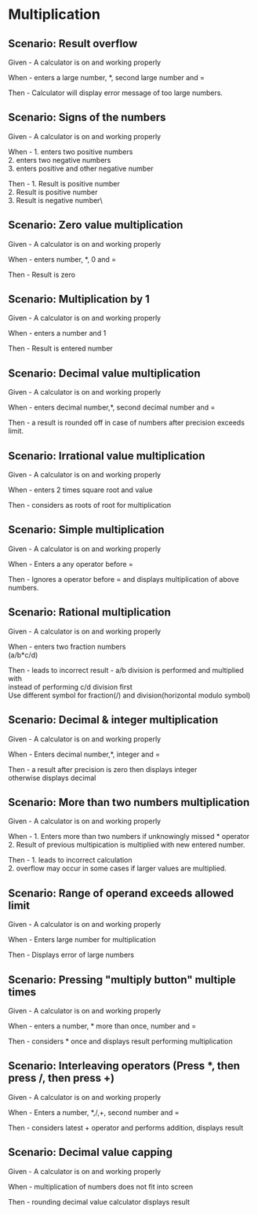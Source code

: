 # Multiplication

## Scenario: Result overflow

Given - A calculator is on and working properly

When - enters a large number, *, second large number and =

Then - Calculator will display error message of too large numbers.

## Scenario: Signs of the numbers

Given - A calculator is on and working properly

When - 1. enters two positive numbers\
       2. enters two negative numbers\
       3. enters positive and other negative number

Then - 1. Result is positive number\
       2. Result is positive number\
       3. Result is negative number\

## Scenario: Zero value multiplication

Given - A calculator is on and working properly

When - enters number, *, 0 and =

Then - Result is zero

## Scenario: Multiplication by 1

Given - A calculator is on and working properly

When - enters a number and 1

Then - Result is entered number

## Scenario: Decimal value multiplication

Given - A calculator is on and working properly

When - enters  decimal number,*, second decimal number and =

Then - a result is rounded off in case of numbers after precision exceeds limit.

## Scenario: Irrational value multiplication

Given - A calculator is on and working properly

When - enters 2 times square root and value  

Then -  considers as roots of root for multiplication

## Scenario: Simple multiplication

Given - A calculator is on and working properly

When - Enters a any operator before =

Then - Ignores a operator before = and displays multiplication of above numbers.

## Scenario: Rational multiplication

Given - A calculator is on and working properly

When - enters two fraction numbers\
       (a/b*c/d)

Then - leads to incorrect result - a/b division is performed and multiplied with\
        instead of performing c/d division first\
        Use different symbol for fraction(/) and division(horizontal modulo symbol)

## Scenario: Decimal & integer multiplication

Given - A calculator is on and working properly

When - Enters decimal number,*, integer and =

Then - a result after precision is zero then displays integer\
       otherwise displays decimal

## Scenario: More than two numbers multiplication

Given - A calculator is on and working properly

When - 1. Enters more than two numbers if unknowingly missed * operator\
       2. Result of previous multipication is multiplied with new entered number.

Then - 1. leads to incorrect calculation\
       2. overflow may occur in some cases if larger values are multiplied.

## Scenario: Range of operand exceeds allowed limit

Given - A calculator is on and working properly

When - Enters large number for multiplication

Then - Displays error of large numbers

## Scenario: Pressing "multiply button" multiple times

Given - A calculator is on and working properly

When - enters a number, * more than once, number and =

Then - considers * once and displays result performing multiplication

## Scenario: Interleaving operators (Press *, then press /, then press +)

Given - A calculator is on and working properly

When - Enters a number, *,/,+, second number and =

Then - considers latest + operator and performs addition, displays result

## Scenario: Decimal value capping

Given - A calculator is on and working properly

When - multiplication of numbers does not fit into screen

Then - rounding decimal value calculator displays result
